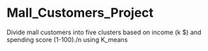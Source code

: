 # Mall_Customers_Project
Divide mall customers into five clusters based on income (k $) and spending score (1-100)./n
using K_means
